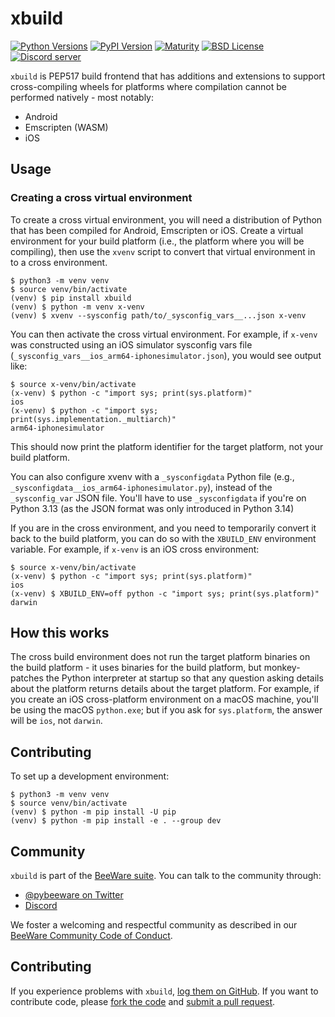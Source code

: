 # xbuild

[![Python Versions](https://img.shields.io/pypi/pyversions/xbuild.svg)](https://pypi.python.org/pypi/xbuild)
[![PyPI Version](https://img.shields.io/pypi/v/xbuild.svg)](https://pypi.python.org/pypi/xbuild)
[![Maturity](https://img.shields.io/pypi/status/xbuild.svg)](https://pypi.python.org/pypi/xbuild)
[![BSD License](https://img.shields.io/pypi/l/xbuild.svg)](https://github.com/beeware/xbuild/blob/master/LICENSE)
[![Discord server](https://img.shields.io/discord/836455665257021440?label=Discord%20Chat&logo=discord&style=plastic)](https://beeware.org/bee/chat/)

`xbuild` is PEP517 build frontend that has additions and extensions to support cross-compiling wheels for platforms where compilation cannot be performed natively - most notably:

* Android
* Emscripten (WASM)
* iOS

## Usage

### Creating a cross virtual environment

To create a cross virtual environment, you will need a distribution of Python that has been compiled for Android, Emscripten or iOS. Create a virtual environment for your build platform (i.e., the platform where you will be compiling), then use the `xvenv` script to convert that virtual environment in to a cross environment.

    $ python3 -m venv venv
    $ source venv/bin/activate
    (venv) $ pip install xbuild
    (venv) $ python -m venv x-venv
    (venv) $ xvenv --sysconfig path/to/_sysconfig_vars__...json x-venv

You can then activate the cross virtual environment. For example, if `x-venv` was constructed using an iOS simulator sysconfig vars file (`_sysconfig_vars__ios_arm64-iphonesimulator.json`), you would see output like:

    $ source x-venv/bin/activate
    (x-venv) $ python -c "import sys; print(sys.platform)"
    ios
    (x-venv) $ python -c "import sys; print(sys.implementation._multiarch)"
    arm64-iphonesimulator

This should now print the platform identifier for the target platform, not your build platform.

You can also configure xvenv with a `_sysconfigdata` Python file (e.g., `_sysconfigdata__ios_arm64-iphonesimulator.py`), instead of the `_sysconfig_var` JSON file. You'll have to use `_sysconfigdata` if you're on Python 3.13 (as the JSON format was only introduced in Python 3.14)

If you are in the cross environment, and you need to temporarily convert it back to the build platform, you can do so with the `XBUILD_ENV` environment variable. For example, if `x-venv` is an iOS cross environment:

    $ source x-venv/bin/activate
    (x-venv) $ python -c "import sys; print(sys.platform)"
    ios
    (x-venv) $ XBUILD_ENV=off python -c "import sys; print(sys.platform)"
    darwin

## How this works

The cross build environment does not run the target platform binaries on the build platform - it uses binaries for the build platform, but monkey-patches the Python interpreter at startup so that any question asking details about the platform returns details about the target platform. For example, if you create an iOS cross-platform environment on a macOS machine, you'll be using the macOS `python.exe`; but if you ask for `sys.platform`, the answer will be `ios`, not `darwin`.

## Contributing

To set up a development environment:

    $ python3 -m venv venv
    $ source venv/bin/activate
    (venv) $ python -m pip install -U pip
    (venv) $ python -m pip install -e . --group dev

## Community

`xbuild` is part of the [BeeWare suite](http://beeware.org). You can talk to the community through:

- [@pybeeware on Twitter](https://twitter.com/pybeeware)
- [Discord](https://beeware.org/bee/chat/)

We foster a welcoming and respectful community as described in our [BeeWare Community Code of Conduct](http://beeware.org/community/behavior/).

## Contributing

If you experience problems with `xbuild`, [log them on GitHub](https://github.com/beeware/xbuild/issues). If you want to contribute code, please [fork the code](https://github.com/beeware/xbuild) and [submit a pull request](https://github.com/beeware/xbuild/pulls).
